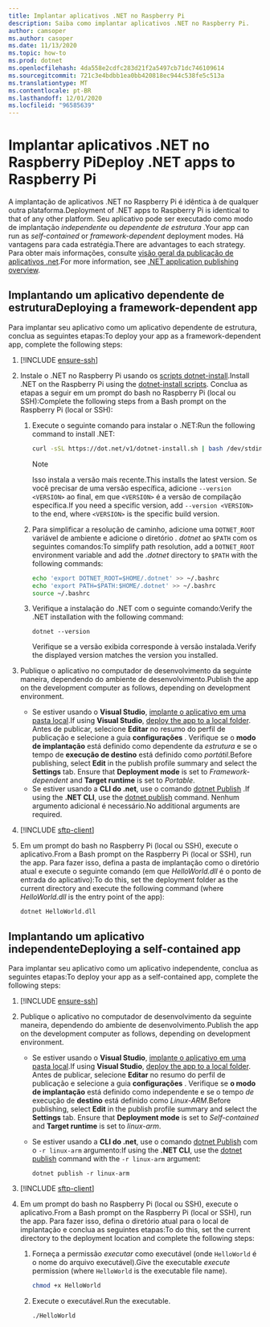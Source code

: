 ```yaml
---
title: Implantar aplicativos .NET no Raspberry Pi
description: Saiba como implantar aplicativos .NET no Raspberry Pi.
author: camsoper
ms.author: casoper
ms.date: 11/13/2020
ms.topic: how-to
ms.prod: dotnet
ms.openlocfilehash: 4da558e2cdfc283d21f2a5497cb71dc746109614
ms.sourcegitcommit: 721c3e4bdbb1ea0bb420818ec944c538fe5c513a
ms.translationtype: MT
ms.contentlocale: pt-BR
ms.lasthandoff: 12/01/2020
ms.locfileid: "96585639"
---
```

# <a name="deploy-net-apps-to-raspberry-pi"></a><span data-ttu-id="f7955-103">Implantar aplicativos .NET no Raspberry Pi</span><span class="sxs-lookup"><span data-stu-id="f7955-103">Deploy .NET apps to Raspberry Pi</span></span>

<span data-ttu-id="f7955-104">A implantação de aplicativos .NET no Raspberry Pi é idêntica à de qualquer outra plataforma.</span><span class="sxs-lookup"><span data-stu-id="f7955-104">Deployment of .NET apps to Raspberry Pi is identical to that of any other platform.</span></span> <span data-ttu-id="f7955-105">Seu aplicativo pode ser executado como modo de implantação *independente* ou *dependente de estrutura* .</span><span class="sxs-lookup"><span data-stu-id="f7955-105">Your app can run as *self-contained* or *framework-dependent* deployment modes.</span></span> <span data-ttu-id="f7955-106">Há vantagens para cada estratégia.</span><span class="sxs-lookup"><span data-stu-id="f7955-106">There are advantages to each strategy.</span></span> <span data-ttu-id="f7955-107">Para obter mais informações, consulte [visão geral da publicação de aplicativos .net](../core/deploying/index.md).</span><span class="sxs-lookup"><span data-stu-id="f7955-107">For more information, see [.NET application publishing overview](../core/deploying/index.md).</span></span>

## <a name="deploying-a-framework-dependent-app"></a><span data-ttu-id="f7955-108">Implantando um aplicativo dependente de estrutura</span><span class="sxs-lookup"><span data-stu-id="f7955-108">Deploying a framework-dependent app</span></span>

<span data-ttu-id="f7955-109">Para implantar seu aplicativo como um aplicativo dependente de estrutura, conclua as seguintes etapas:</span><span class="sxs-lookup"><span data-stu-id="f7955-109">To deploy your app as a framework-dependent app, complete the following steps:</span></span>

1. [!INCLUDE [ensure-ssh](includes/ensure-ssh.md)]

1. <span data-ttu-id="f7955-110">Instale o .NET no Raspberry Pi usando os [scripts dotnet-install](../core/tools/dotnet-install-script.md).</span><span class="sxs-lookup"><span data-stu-id="f7955-110">Install .NET on the Raspberry Pi using the [dotnet-install scripts](../core/tools/dotnet-install-script.md).</span></span> <span data-ttu-id="f7955-111">Conclua as etapas a seguir em um prompt do bash no Raspberry Pi (local ou SSH):</span><span class="sxs-lookup"><span data-stu-id="f7955-111">Complete the following steps from a Bash prompt on the Raspberry Pi (local or SSH):</span></span>
    1. <span data-ttu-id="f7955-112">Execute o seguinte comando para instalar o .NET:</span><span class="sxs-lookup"><span data-stu-id="f7955-112">Run the following command to install .NET:</span></span>

        ```bash
        curl -sSL https://dot.net/v1/dotnet-install.sh | bash /dev/stdin
        ```

        > [!NOTE]
        > <span data-ttu-id="f7955-113">Isso instala a versão mais recente.</span><span class="sxs-lookup"><span data-stu-id="f7955-113">This installs the latest version.</span></span> <span data-ttu-id="f7955-114">Se você precisar de uma versão específica, adicione `--version <VERSION>` ao final, em que `<VERSION>` é a versão de compilação específica.</span><span class="sxs-lookup"><span data-stu-id="f7955-114">If you need a specific version, add `--version <VERSION>` to the end, where `<VERSION>` is the specific build version.</span></span>

    1. <span data-ttu-id="f7955-115">Para simplificar a resolução de caminho, adicione uma `DOTNET_ROOT` variável de ambiente e adicione o diretório *. dotnet* ao `$PATH` com os seguintes comandos:</span><span class="sxs-lookup"><span data-stu-id="f7955-115">To simplify path resolution, add a `DOTNET_ROOT` environment variable and add the *.dotnet* directory to `$PATH` with the following commands:</span></span>

        ```bash
        echo 'export DOTNET_ROOT=$HOME/.dotnet' >> ~/.bashrc
        echo 'export PATH=$PATH:$HOME/.dotnet' >> ~/.bashrc
        source ~/.bashrc
        ```

    1. <span data-ttu-id="f7955-116">Verifique a instalação do .NET com o seguinte comando:</span><span class="sxs-lookup"><span data-stu-id="f7955-116">Verify the .NET installation with the following command:</span></span>

        ```dotnetcli
        dotnet --version
        ```

        <span data-ttu-id="f7955-117">Verifique se a versão exibida corresponde à versão instalada.</span><span class="sxs-lookup"><span data-stu-id="f7955-117">Verify the displayed version matches the version you installed.</span></span>

1. <span data-ttu-id="f7955-118">Publique o aplicativo no computador de desenvolvimento da seguinte maneira, dependendo do ambiente de desenvolvimento.</span><span class="sxs-lookup"><span data-stu-id="f7955-118">Publish the app on the development computer as follows, depending on development environment.</span></span>
    - <span data-ttu-id="f7955-119">Se estiver usando o **Visual Studio**, [implante o aplicativo em uma pasta local](/visualstudio/deployment/quickstart-deploy-to-local-folder?view=vs-2019).</span><span class="sxs-lookup"><span data-stu-id="f7955-119">If using **Visual Studio**, [deploy the app to a local folder](/visualstudio/deployment/quickstart-deploy-to-local-folder?view=vs-2019).</span></span> <span data-ttu-id="f7955-120">Antes de publicar, selecione **Editar** no resumo do perfil de publicação e selecione a guia **configurações** . Verifique se o **modo de implantação** está definido como dependente da *estrutura* e se o tempo de **execução de destino** está definido como *portátil*.</span><span class="sxs-lookup"><span data-stu-id="f7955-120">Before publishing, select **Edit** in the publish profile summary and select the **Settings** tab. Ensure that **Deployment mode** is set to *Framework-dependent* and **Target runtime** is set to *Portable*.</span></span>
    - <span data-ttu-id="f7955-121">Se estiver usando a **CLI do .net**, use o comando [dotnet Publish](../core/tools/dotnet-publish.md) .</span><span class="sxs-lookup"><span data-stu-id="f7955-121">If using the **.NET CLI**, use the [dotnet publish](../core/tools/dotnet-publish.md) command.</span></span> <span data-ttu-id="f7955-122">Nenhum argumento adicional é necessário.</span><span class="sxs-lookup"><span data-stu-id="f7955-122">No additional arguments are required.</span></span>

1. [!INCLUDE [sftp-client](includes/sftp-client.md)]

1. <span data-ttu-id="f7955-123">Em um prompt do bash no Raspberry Pi (local ou SSH), execute o aplicativo.</span><span class="sxs-lookup"><span data-stu-id="f7955-123">From a Bash prompt on the Raspberry Pi (local or SSH), run the app.</span></span> <span data-ttu-id="f7955-124">Para fazer isso, defina a pasta de implantação como o diretório atual e execute o seguinte comando (em que *HelloWorld.dll* é o ponto de entrada do aplicativo):</span><span class="sxs-lookup"><span data-stu-id="f7955-124">To do this, set the deployment folder as the current directory and execute the following command (where *HelloWorld.dll* is the entry point of the app):</span></span>

    ```dotnetcli
    dotnet HelloWorld.dll
    ```

## <a name="deploying-a-self-contained-app"></a><span data-ttu-id="f7955-125">Implantando um aplicativo independente</span><span class="sxs-lookup"><span data-stu-id="f7955-125">Deploying a self-contained app</span></span>

<span data-ttu-id="f7955-126">Para implantar seu aplicativo como um aplicativo independente, conclua as seguintes etapas:</span><span class="sxs-lookup"><span data-stu-id="f7955-126">To deploy your app as a self-contained app, complete the following steps:</span></span>

1. [!INCLUDE [ensure-ssh](includes/ensure-ssh.md)]

1. <span data-ttu-id="f7955-127">Publique o aplicativo no computador de desenvolvimento da seguinte maneira, dependendo do ambiente de desenvolvimento.</span><span class="sxs-lookup"><span data-stu-id="f7955-127">Publish the app on the development computer as follows, depending on development environment.</span></span>
    - <span data-ttu-id="f7955-128">Se estiver usando o **Visual Studio**, [implante o aplicativo em uma pasta local](/visualstudio/deployment/quickstart-deploy-to-local-folder?view=vs-2019).</span><span class="sxs-lookup"><span data-stu-id="f7955-128">If using **Visual Studio**, [deploy the app to a local folder](/visualstudio/deployment/quickstart-deploy-to-local-folder?view=vs-2019).</span></span> <span data-ttu-id="f7955-129">Antes de publicar, selecione **Editar** no resumo do perfil de publicação e selecione a guia **configurações** . Verifique se **o modo de implantação** está definido como independente e se o tempo *de* execução de **destino** está definido como *Linux-ARM*.</span><span class="sxs-lookup"><span data-stu-id="f7955-129">Before publishing, select **Edit** in the publish profile summary and select the **Settings** tab. Ensure that **Deployment mode** is set to *Self-contained* and **Target runtime** is set to *linux-arm*.</span></span>
    - <span data-ttu-id="f7955-130">Se estiver usando a **CLI do .net**, use o comando [dotnet Publish](../core/tools/dotnet-publish.md) com o `-r linux-arm` argumento:</span><span class="sxs-lookup"><span data-stu-id="f7955-130">If using the **.NET CLI**, use the [dotnet publish](../core/tools/dotnet-publish.md) command with the `-r linux-arm` argument:</span></span>

        ```dotnetcli
        dotnet publish -r linux-arm
        ```

1. [!INCLUDE [sftp-client](includes/sftp-client.md)]

1. <span data-ttu-id="f7955-131">Em um prompt do bash no Raspberry Pi (local ou SSH), execute o aplicativo.</span><span class="sxs-lookup"><span data-stu-id="f7955-131">From a Bash prompt on the Raspberry Pi (local or SSH), run the app.</span></span> <span data-ttu-id="f7955-132">Para fazer isso, defina o diretório atual para o local de implantação e conclua as seguintes etapas:</span><span class="sxs-lookup"><span data-stu-id="f7955-132">To do this, set the current directory to the deployment location and complete the following steps:</span></span>
    1. <span data-ttu-id="f7955-133">Forneça a permissão *executar* como executável (onde `HelloWorld` é o nome do arquivo executável).</span><span class="sxs-lookup"><span data-stu-id="f7955-133">Give the executable *execute* permission (where `HelloWorld` is the executable file name).</span></span>

        ```bash
        chmod +x HelloWorld
        ```

    1. <span data-ttu-id="f7955-134">Execute o executável.</span><span class="sxs-lookup"><span data-stu-id="f7955-134">Run the executable.</span></span>

        ```bash
        ./HelloWorld
        ```
